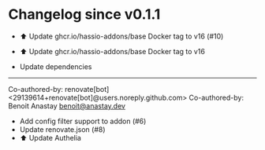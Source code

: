 # Changelog since v0.1.1
- ⬆️ Update ghcr.io/hassio-addons/base Docker tag to v16 (#10)

* ⬆️ Update ghcr.io/hassio-addons/base Docker tag to v16

* Update dependencies

---------

Co-authored-by: renovate[bot] <29139614+renovate[bot]@users.noreply.github.com>
Co-authored-by: Benoit Anastay <benoit@anastay.dev> 
- Add config filter support to addon (#6) 
- Update renovate.json (#8) 
- ⬆️ Update Authelia 
